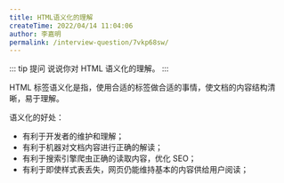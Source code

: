 ```yaml
---
title: HTML语义化的理解
createTime: 2022/04/14 11:04:06
author: 李嘉明
permalink: /interview-question/7vkp68sw/
---
```


::: tip 提问
说说你对 HTML 语义化的理解。
:::

HTML 标签语义化是指，使用合适的标签做合适的事情，使文档的内容结构清晰，易于理解。

语义化的好处：

- 有利于开发者的维护和理解；
- 有利于机器对文档内容进行正确的解读；
- 有利于搜索引擎爬虫正确的读取内容，优化 SEO；
- 有利于即使样式表丢失，网页仍能维持基本的内容供给用户阅读；
